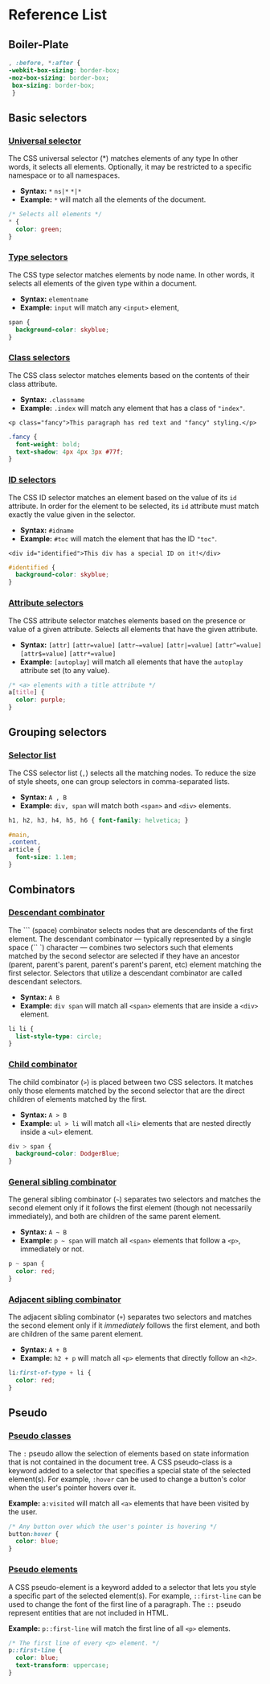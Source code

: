 # Reference List

## **Boiler-Plate**

```css
, :before, *:after { 
-webkit-box-sizing: border-box;
-moz-box-sizing: border-box; 
 box-sizing: border-box; 
 }
```

## Basic selectors

### [Universal selector](https://developer.mozilla.org/en-US/docs/Web/CSS/Universal_selectors)

The CSS universal selector \(\*\) matches elements of any type In other words, it selects all elements. Optionally, it may be restricted to a specific namespace or to all namespaces.

* **Syntax:** `*` `ns|*` `*|*`
* **Example:** `*` will match all the elements of the document.

```css
/* Selects all elements */
* {
  color: green;
}
```

### [Type selectors](https://developer.mozilla.org/en-US/docs/Web/CSS/Type_selectors)

The CSS type selector matches elements by node name. In other words, it selects all elements of the given type within a document.

* **Syntax:** `elementname`
* **Example:** `input` will match any `<input>` element, 

```css
span {
  background-color: skyblue;
}
```

### [Class selectors](https://developer.mozilla.org/en-US/docs/Web/CSS/Class_selectors)

The CSS class selector matches elements based on the contents of their class attribute.

* **Syntax:** `.classname`
* **Example:** `.index` will match any element that has a class of `"index"`.

```markup
<p class="fancy">This paragraph has red text and "fancy" styling.</p>
```

```css
.fancy {
  font-weight: bold;
  text-shadow: 4px 4px 3px #77f;
}
```

### [ID selectors](https://developer.mozilla.org/en-US/docs/Web/CSS/ID_selectors)

The CSS ID selector matches an element based on the value of its `id` attribute. In order for the element to be selected, its `id` attribute must match exactly the value given in the selector.

* **Syntax:** `#idname`
* **Example:** `#toc` will match the element that has the ID `"toc"`.

```markup
<div id="identified">This div has a special ID on it!</div>
```

```css
#identified {
  background-color: skyblue;
}
```

### [Attribute selectors](https://developer.mozilla.org/en-US/docs/Web/CSS/Attribute_selectors)

The CSS attribute selector matches elements based on the presence or value of a given attribute. Selects all elements that have the given attribute.

* **Syntax:** `[attr]` `[attr=value]` `[attr~=value]` `[attr|=value]` `[attr^=value]` `[attr$=value]` `[attr*=value]`
* **Example:** `[autoplay]` will match all elements that have the `autoplay` attribute set \(to any value\).

```css
/* <a> elements with a title attribute */
a[title] {
  color: purple;
}
```

## Grouping selectors

### [Selector list](https://developer.mozilla.org/en-US/docs/Web/CSS/Selector_list)

The CSS selector list \(`,`\) selects all the matching nodes. To reduce the size of style sheets, one can group selectors in comma-separated lists.

* **Syntax:** `A , B`
* **Example:** `div, span` will match both `<span>` and `<div>` elements.

```css
h1, h2, h3, h4, h5, h6 { font-family: helvetica; }

#main,
.content,
article {
  font-size: 1.1em;
}
```

## Combinators

### [Descendant combinator](https://developer.mozilla.org/en-US/docs/Web/CSS/Descendant_combinator)

The ``` (space) combinator selects nodes that are descendants of the first element. The descendant combinator — typically represented by a single space (`` \`\) character — combines two selectors such that elements matched by the second selector are selected if they have an ancestor \(parent, parent's parent, parent's parent's parent, etc\) element matching the first selector. Selectors that utilize a descendant combinator are called descendant selectors.

* **Syntax:** `A B`
* **Example:** `div span` will match all `<span>` elements that are inside a `<div>` element.

```css
li li {
  list-style-type: circle;
}
```

### [Child combinator](https://developer.mozilla.org/en-US/docs/Web/CSS/Child_combinator)

The child combinator \(`>`\) is placed between two CSS selectors. It matches only those elements matched by the second selector that are the direct children of elements matched by the first.

* **Syntax:** `A > B`
* **Example:** `ul > li` will match all `<li>` elements that are nested directly inside a `<ul>` element.

```css
div > span {
  background-color: DodgerBlue;
}
```

### [General sibling combinator](https://developer.mozilla.org/en-US/docs/Web/CSS/General_sibling_combinator)

The general sibling combinator \(`~`\) separates two selectors and matches the second element only if it follows the first element \(though not necessarily immediately\), and both are children of the same parent element.

* **Syntax:** `A ~ B`
* **Example:** `p ~ span` will match all `<span>` elements that follow a `<p>`, immediately or not.

```css
p ~ span {
  color: red;
}
```

### [Adjacent sibling combinator](https://developer.mozilla.org/en-US/docs/Web/CSS/Adjacent_sibling_combinator)

The adjacent sibling combinator \(`+`\) separates two selectors and matches the second element only if it _immediately_ follows the first element, and both are children of the same parent element.

* **Syntax:** `A + B`
* **Example:** `h2 + p` will match all `<p>` elements that directly follow an `<h2>`.

```css
li:first-of-type + li {
  color: red;
}
```

## Pseudo

### [Pseudo classes](https://developer.mozilla.org/en-US/docs/Web/CSS/Pseudo-classes)

The `:` pseudo allow the selection of elements based on state information that is not contained in the document tree. A CSS pseudo-class is a keyword added to a selector that specifies a special state of the selected element\(s\). For example, `:hover` can be used to change a button's color when the user's pointer hovers over it.

**Example:** `a:visited` will match all `<a>` elements that have been visited by the user.

```css
/* Any button over which the user's pointer is hovering */
button:hover {
  color: blue;
}
```

### [Pseudo elements](https://developer.mozilla.org/en-US/docs/Web/CSS/Pseudo-elements)

A CSS pseudo-element is a keyword added to a selector that lets you style a specific part of the selected element\(s\). For example, `::first-line` can be used to change the font of the first line of a paragraph. The `::` pseudo represent entities that are not included in HTML.

**Example:** `p::first-line` will match the first line of all `<p>` elements.

```css
/* The first line of every <p> element. */
p::first-line {
  color: blue;
  text-transform: uppercase;
}
```

